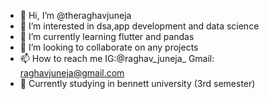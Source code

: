 - 👋 Hi, I’m @theraghavjuneja
- 👀 I’m interested in dsa,app development and data science
- 🌱 I’m currently learning flutter and pandas
- 💞️ I’m looking to collaborate on any projects 
- 📫 How to reach me IG:@raghav_juneja_ Gmail: raghavjuneja@gmail.com
- 🏫 Currently studying in bennett university (3rd semester)

<!---
theraghavjuneja/theraghavjuneja is a ✨ special ✨ repository because its `README.md` (this file) appears on your GitHub profile.
You can click the Preview link to take a look at your changes.
--->
